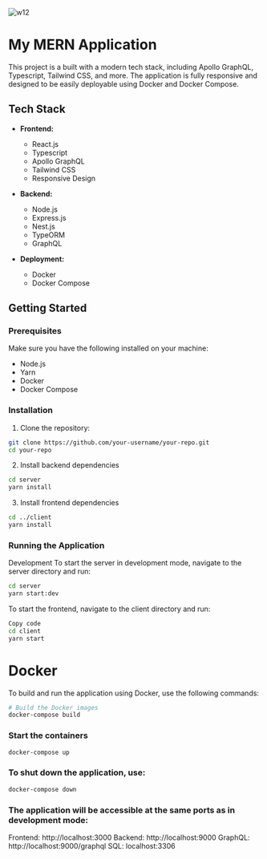 ![w12](https://github.com/user-attachments/assets/afa6dfe5-8a8b-433c-884a-2bc754728b03)

# My MERN Application

This project is a built with a modern tech stack, including Apollo GraphQL, Typescript, Tailwind CSS, and more. The application is fully responsive and designed to be easily deployable using Docker and Docker Compose.

## Tech Stack

- **Frontend:**
  - React.js
  - Typescript
  - Apollo GraphQL
  - Tailwind CSS
  - Responsive Design

- **Backend:**
  - Node.js
  - Express.js
  - Nest.js
  - TypeORM
  - GraphQL

- **Deployment:**
  - Docker
  - Docker Compose

## Getting Started

### Prerequisites

Make sure you have the following installed on your machine:

- Node.js
- Yarn
- Docker
- Docker Compose

### Installation

1. Clone the repository:

```bash
git clone https://github.com/your-username/your-repo.git
cd your-repo
```

2. Install backend dependencies
```bash 
cd server
yarn install
```

3. Install frontend dependencies
```bash
cd ../client
yarn install
```

### Running the Application

Development
To start the server in development mode, navigate to the server directory and run:

```bash
cd server
yarn start:dev
```

To start the frontend, navigate to the client directory and run:

```bash
Copy code
cd client
yarn start
```

# Docker
To build and run the application using Docker, use the following commands:

```bash
# Build the Docker images
docker-compose build
```

### Start the containers
```bash
docker-compose up
```

### To shut down the application, use:

```bash
docker-compose down
```

### The application will be accessible at the same ports as in development mode:

Frontend: http://localhost:3000
Backend: http://localhost:9000
GraphQL: http://localhost:9000/graphql
SQL: localhost:3306
